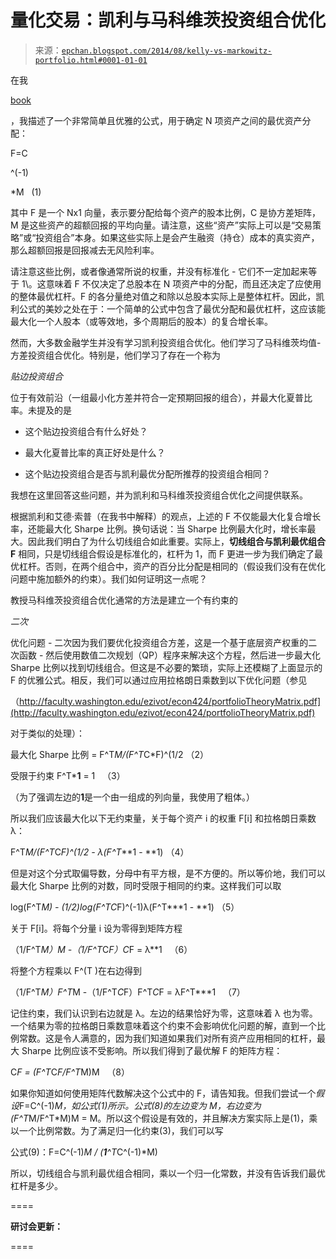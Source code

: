 <!--yml

category: 未分类

date: 2024-05-12 18:57:29

-->

# 量化交易：凯利与马科维茨投资组合优化

> 来源：[`epchan.blogspot.com/2014/08/kelly-vs-markowitz-portfolio.html#0001-01-01`](http://epchan.blogspot.com/2014/08/kelly-vs-markowitz-portfolio.html#0001-01-01)

在我

[book](http://www.amazon.com/dp/0470284889/ref=as_sl_pd_tf_lc?tag=quantitativet-20&camp=14573&creative=327641&linkCode=as1&creativeASIN=0470284889&adid=0DEF116W4JR65B8KSV6H&&ref-refURL=http%3A%2F%2Fepchan.blogspot.ca%2F)

，我描述了一个非常简单且优雅的公式，用于确定 N 项资产之间的最优资产分配：

F=C

^(-1)

*M   (1)

其中 F 是一个 Nx1 向量，表示要分配给每个资产的股本比例，C 是协方差矩阵，M 是这些资产的超额回报的平均向量。请注意，这些“资产”实际上可以是“交易策略”或“投资组合”本身。如果这些实际上是会产生融资（持仓）成本的真实资产，那么超额回报是回报减去无风险利率。

请注意这些比例，或者像通常所说的权重，并没有标准化 - 它们不一定加起来等于 1\。这意味着 F 不仅决定了总股本在 N 项资产中的分配，而且还决定了应使用的整体最优杠杆。F 的各分量绝对值之和除以总股本实际上是整体杠杆。因此，凯利公式的美妙之处在于：一个简单的公式中包含了最优分配和最优杠杆，这应该能最大化一个人股本（或等效地，多个周期后的股本）的复合增长率。

然而，大多数金融学生并没有学习凯利投资组合优化。他们学习了马科维茨均值-方差投资组合优化。特别是，他们学习了存在一个称为

*贴边投资组合*

位于有效前沿（一组最小化方差并符合一定预期回报的组合），并最大化夏普比率。未提及的是

+   这个贴边投资组合有什么好处？

+   最大化夏普比率的真正好处是什么？

+   这个贴边投资组合是否与凯利最优分配所推荐的投资组合相同？

我想在这里回答这些问题，并为凯利和马科维茨投资组合优化之间提供联系。

根据凯利和艾德·索普（在我书中解释）的观点，上述的 F 不仅能最大化复合增长率，还能最大化 Sharpe 比例。换句话说：当 Sharpe 比例最大化时，增长率最大。因此我们明白了为什么切线组合如此重要。实际上，**切线组合与凯利最优组合 F** 相同，只是切线组合假设是标准化的，杠杆为 1，而 F 更进一步为我们确定了最优杠杆。否则，在两个组合中，资产的百分比分配是相同的（假设我们没有在优化问题中施加额外的约束）。我们如何证明这一点呢？

教授马科维茨投资组合优化通常的方法是建立一个有约束的

*二次*

优化问题 - 二次因为我们要优化投资组合方差，这是一个基于底层资产权重的二次函数 - 然后使用数值二次规划（QP）程序来解决这个方程，然后进一步最大化 Sharpe 比例以找到切线组合。但这是不必要的繁琐，实际上还模糊了上面显示的 F 的优雅公式。相反，我们可以通过应用拉格朗日乘数到以下优化问题（参见

（http://faculty.washington.edu/ezivot/econ424/portfolioTheoryMatrix.pdf](http://faculty.washington.edu/ezivot/econ424/portfolioTheoryMatrix.pdf)

对于类似的处理）：

最大化 Sharpe 比例 = F^T*M/(F^T*C*F)^(1/2 （2）

受限于约束 F^T***1** = 1   （3）

（为了强调左边的**1**是一个由一组成的列向量，我使用了粗体。）

所以我们应该最大化以下无约束量，关于每个资产 i 的权重 F[i] 和拉格朗日乘数 λ：

F^T*M/(F^T*C*F)^(1/2 - λ(F^T***1 - **1) （4）

但是对这个分式取偏导数，分母中有平方根，是不方便的。所以等价地，我们可以最大化 Sharpe 比例的对数，同时受限于相同的约束。这样我们可以取

log(F^T*M) - (1/2)*log(F^T*C*F)^(-1)λ(F^T***1 - **1) （5）

关于 F[i]。将每个分量 i 设为零得到矩阵方程

（1/F^T*M）M -（1/F^T*C*F）C*F = λ**1   （6）

将整个方程乘以 F^(T )在右边得到

（1/F^T*M）F^T*M -（1/F^T*C*F）F^T*C*F = λF^T***1   （7）

记住约束，我们认识到右边就是 λ。左边的结果恰好为零，这意味着 λ 也为零。一个结果为零的拉格朗日乘数意味着这个约束不会影响优化问题的解，直到一个比例常数。这是令人满意的，因为我们知道如果我们对所有资产应用相同的杠杆，最大 Sharpe 比例应该不受影响。所以我们得到了最优解 F 的矩阵方程：

C*F = (F^T*C*F/F^T*M)M   （8）

如果你知道如何使用矩阵代数解决这个公式中的 F，请告知我。但我们尝试一个*假设*F=C^(-1)*M，如公式(1)所示。公式(8)的左边变为 M，右边变为(F^T*M/F^T*M)M = M。所以这个假设是有效的，并且解决方案实际上是(1)，乘以一个比例常数。为了满足归一化约束(3)，我们可以写

公式(9)：F=C^(-1)*M / (**1**^T*C^(-1)*M) 

所以，切线组合与凯利最优组合相同，乘以一个归一化常数，并没有告诉我们最优杠杆是多少。

====

**研讨会更新：**

====
